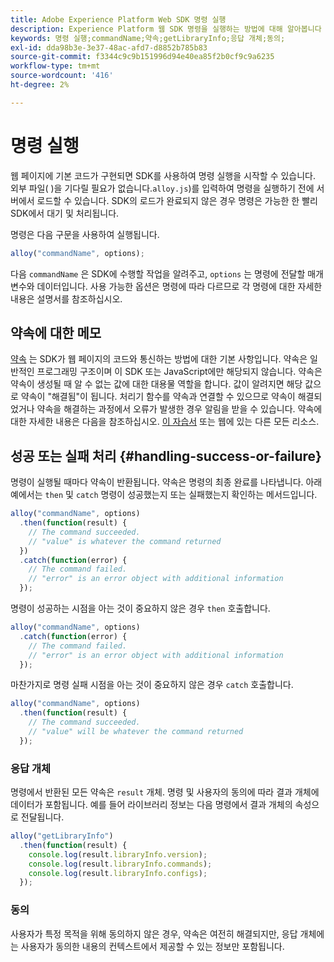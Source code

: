 ```yaml
---
title: Adobe Experience Platform Web SDK 명령 실행
description: Experience Platform 웹 SDK 명령을 실행하는 방법에 대해 알아봅니다
keywords: 명령 실행;commandName;약속;getLibraryInfo;응답 개체;동의;
exl-id: dda98b3e-3e37-48ac-afd7-d8852b785b83
source-git-commit: f3344c9c9b151996d94e40ea85f2b0cf9c9a6235
workflow-type: tm+mt
source-wordcount: '416'
ht-degree: 2%

---
```


# 명령 실행


웹 페이지에 기본 코드가 구현되면 SDK를 사용하여 명령 실행을 시작할 수 있습니다. 외부 파일( )을 기다릴 필요가 없습니다.`alloy.js`)를 입력하여 명령을 실행하기 전에 서버에서 로드할 수 있습니다. SDK의 로드가 완료되지 않은 경우 명령은 가능한 한 빨리 SDK에서 대기 및 처리됩니다.

명령은 다음 구문을 사용하여 실행됩니다.

```javascript
alloy("commandName", options);
```

다음 `commandName` 은 SDK에 수행할 작업을 알려주고, `options` 는 명령에 전달할 매개 변수와 데이터입니다. 사용 가능한 옵션은 명령에 따라 다르므로 각 명령에 대한 자세한 내용은 설명서를 참조하십시오.

## 약속에 대한 메모

[약속](https://developer.mozilla.org/ko-KR/docs/Web/JavaScript/Reference/Global_Objects/Promise) 는 SDK가 웹 페이지의 코드와 통신하는 방법에 대한 기본 사항입니다. 약속은 일반적인 프로그래밍 구조이며 이 SDK 또는 JavaScript에만 해당되지 않습니다. 약속은 약속이 생성될 때 알 수 없는 값에 대한 대용물 역할을 합니다. 값이 알려지면 해당 값으로 약속이 &quot;해결됨&quot;이 됩니다. 처리기 함수를 약속과 연결할 수 있으므로 약속이 해결되었거나 약속을 해결하는 과정에서 오류가 발생한 경우 알림을 받을 수 있습니다. 약속에 대한 자세한 내용은 다음을 참조하십시오. [이 자습서](https://javascript.info/promise-basics) 또는 웹에 있는 다른 모든 리소스.

## 성공 또는 실패 처리 {#handling-success-or-failure}

명령이 실행될 때마다 약속이 반환됩니다. 약속은 명령의 최종 완료를 나타냅니다. 아래 예에서는 `then` 및 `catch` 명령이 성공했는지 또는 실패했는지 확인하는 메서드입니다.

```javascript
alloy("commandName", options)
  .then(function(result) {
    // The command succeeded.
    // "value" is whatever the command returned
  })
  .catch(function(error) {
    // The command failed.
    // "error" is an error object with additional information
  });
```

명령이 성공하는 시점을 아는 것이 중요하지 않은 경우 `then` 호출합니다.

```javascript
alloy("commandName", options)
  .catch(function(error) {
    // The command failed.
    // "error" is an error object with additional information
  });
```

마찬가지로 명령 실패 시점을 아는 것이 중요하지 않은 경우 `catch` 호출합니다.

```javascript
alloy("commandName", options)
  .then(function(result) {
    // The command succeeded.
    // "value" will be whatever the command returned
  });
```

### 응답 개체

명령에서 반환된 모든 약속은 `result` 개체. 명령 및 사용자의 동의에 따라 결과 개체에 데이터가 포함됩니다. 예를 들어 라이브러리 정보는 다음 명령에서 결과 개체의 속성으로 전달됩니다.

```js
alloy("getLibraryInfo")
  .then(function(result) {
    console.log(result.libraryInfo.version);
    console.log(result.libraryInfo.commands);
    console.log(result.libraryInfo.configs);
  });
```

### 동의

사용자가 특정 목적을 위해 동의하지 않은 경우, 약속은 여전히 해결되지만, 응답 개체에는 사용자가 동의한 내용의 컨텍스트에서 제공할 수 있는 정보만 포함됩니다.

